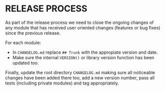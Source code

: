 # RELEASE PROCESS

As part of the release process we need to close the ongoing changes of any module that has received user oriented changes (features or bug fixes) since the previous release.

For each module:

  * In `CHANGELOG.md` replace `## Trunk` with the appropiate version and date.
  * Make sure the internal `VERSION()` or library version function has been updated too.

Finally, update the root directory `CHANGELOG.md` making sure all noticeable changes have been added there too, add a new version number, pass all tests (including private modules) and tag appropriately.
